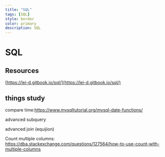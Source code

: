 ```yaml
---
title: "SQL"
tags: [SQL]
style: border
color: primary
description: SQL
---
```

# SQL 

## Resources

[https://lei-d.gitbook.io/sql/](https://lei-d.gitbook.io/sql/)

## things study

compare time:https://www.mysqltutorial.org/mysql-date-functions/ 

advanced subquery

advanced join (equijion)

Count multiple columns: 
https://dba.stackexchange.com/questions/127564/how-to-use-count-with-multiple-columns 




